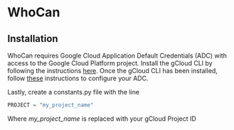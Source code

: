 # WhoCan
## Installation
WhoCan requires Google Cloud Application Default Credentials (ADC) with access to the Google Cloud Platform project. Install the gCloud CLI by following the instructions [here](https://cloud.google.com/sdk/docs/install).
Once the gCloud CLI has been installed, follow [these](https://cloud.google.com/docs/authentication/provide-credentials-adc#local-user-cred) instructions to configure your ADC.

Lastly, create a constants.py file with the line
```python
PROJECT = "my_project_name"
```
Where *my_project_name* is replaced with your gCloud Project ID